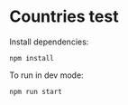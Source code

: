 Countries test
===========


Install dependencies:
```
npm install
```

To run in dev mode:
```
npm run start
```
